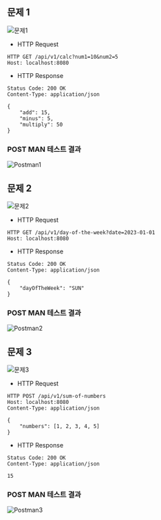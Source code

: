 ## 문제 1

![문제1](https://github.com/cyPark95/Warmup-Club-Study/assets/139435149/2a64a197-93db-43f9-ab7d-05f8d2d25156)

- HTTP Request

```text
HTTP GET /api/v1/calc?num1=10&num2=5
Host: localhost:8080
```

- HTTP Response

```text
Status Code: 200 OK
Content-Type: application/json

{
    "add": 15,
    "minus": 5,
    "multiply": 50
}
```

### POST MAN 테스트 결과

![Postman1](https://github.com/cyPark95/Warmup-Club-Study/assets/139435149/42b1a890-c207-473d-ac0f-5764efe854f7)

## 문제 2

![문제2](https://github.com/cyPark95/Warmup-Club-Study/assets/139435149/9e6e5446-7e4d-4656-bcd2-52ef1ed9be85)

- HTTP Request

```text
HTTP GET /api/v1/day-of-the-week?date=2023-01-01
Host: localhost:8080
```

- HTTP Response

```text
Status Code: 200 OK
Content-Type: application/json

{
    "dayOfTheWeek": "SUN"
}
```

### POST MAN 테스트 결과

![Postman2](https://github.com/cyPark95/Warmup-Club-Study/assets/139435149/496046b0-0012-4cc2-9a06-487fb7045fd6)

## 문제 3

![문제3](https://github.com/cyPark95/Warmup-Club-Study/assets/139435149/3bb7542c-0872-40d3-86f1-a80d2028093e)

- HTTP Request

```text
HTTP POST /api/v1/sum-of-numbers
Host: localhost:8080
Content-Type: application/json

{
    "numbers": [1, 2, 3, 4, 5]
}
```

- HTTP Response

```text
Status Code: 200 OK
Content-Type: application/json

15
```

### POST MAN 테스트 결과

![Postman3](https://github.com/cyPark95/Warmup-Club-Study/assets/139435149/69aa0eff-1c8d-4b24-b99c-30c0ff1b7548)

